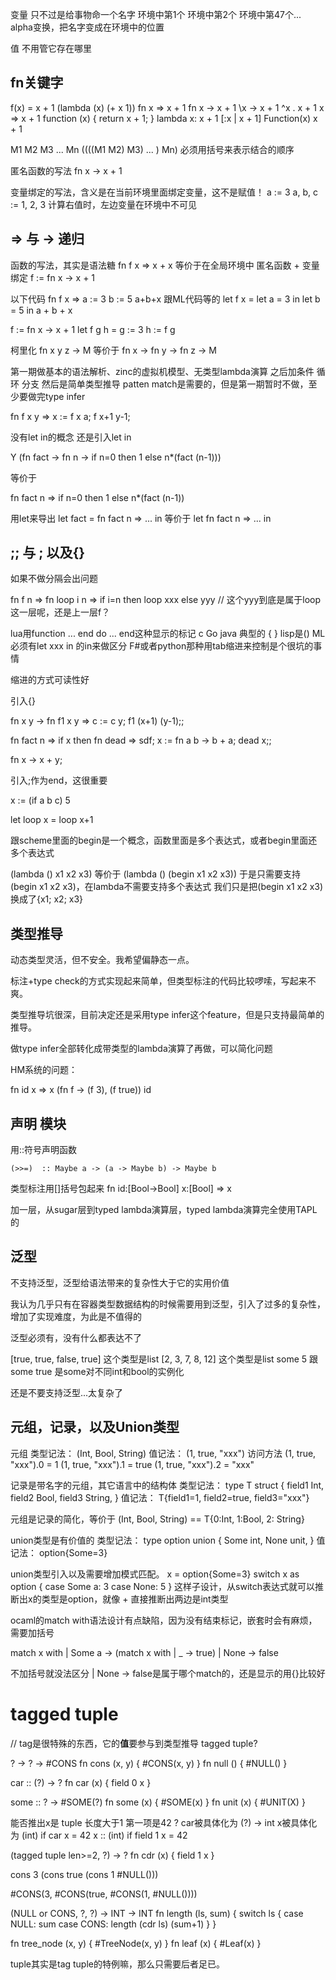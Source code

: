 变量  只不过是给事物命一个名字   环境中第1个 环境中第2个 环境中第47个...
alpha变换，把名字变成在环境中的位置

值 不用管它存在哪里

## fn关键字

f(x) = x + 1
(lambda (x) (+ x 1))
fn x => x + 1
fn x -> x + 1
\x -> x + 1
^x . x + 1
x => x + 1
function (x) { return x + 1; }
lambda x: x + 1
[:x | x + 1]
Function(x) x + 1

M1 M2 M3 ... Mn   ((((M1 M2) M3) ... ) Mn)
必须用括号来表示结合的顺序

匿名函数的写法
fn x -> x + 1

变量绑定的写法，含义是在当前环境里面绑定变量，这不是赋值！
a := 3
a, b, c := 1, 2, 3
计算右值时，左边变量在环境中不可见

## => 与 -> 递归

函数的写法，其实是语法糖
fn f x => x + x
等价于在全局环境中 匿名函数 + 变量绑定
f := fn x -> x + 1

以下代码
fn f x =>
   a := 3
   b := 5
   a+b+x
跟ML代码等的
let f x =
    let a = 3 in
    let b = 5 in
        a + b + x

f := fn x -> x + 1
let f g h =
  g := 3
  h := f g

柯里化
fn x y z -> M
等价于
fn x ->
   fn y ->
      fn z ->
         M

第一期做基本的语法解析、zinc的虚拟机模型、无类型lambda演算
之后加条件 循环 分支
然后是简单类型推导
patten match是需要的，但是第一期暂时不做，至少要做完type infer

fn f x y => 
   x := f x a;
   f x+1 y-1;

没有let in的概念
还是引入let in

Y (fn fact ->
      fn n ->
          if n=0 then 1 else n*(fact (n-1)))
          
等价于

fn fact n => if n=0 then 1 else n*(fact (n-1))

用let来导出
let fact = fn fact n => ... in
等价于
let fn fact n => ... in

## ;; 与 ; 以及{}

如果不做分隔会出问题

  fn f n =>
     fn loop i n =>
        if i=n then loop xxx
        else
          yyy // 这个yyy到底是属于loop这一层呢，还是上一层f？

lua用function ... end do ... end这种显示的标记
c Go java 典型的 { }
lisp是()
ML必须有let xxx in 的in来做区分
F#或者python那种用tab缩进来控制是个很坑的事情

缩进的方式可读性好

引入{}

fn x y ->
   fn f1 x y =>
      c := c y;
      f1 (x+1) (y-1);;

fn fact n => if x then
   fn dead => sdf;
   x := fn a b -> b + a;
   dead x;;


fn x -> x + y;

引入;作为end，这很重要

x := (if a
  b
  c)
  5

let loop x =
    loop x+1
    
跟scheme里面的begin是一个概念，函数里面是多个表达式，或者begin里面还多个表达式

(lambda () x1 x2 x3) 等价于 (lambda () (begin x1 x2 x3))
于是只需要支持(begin x1 x2 x3)，在lambda不需要支持多个表达式
我们只是把(begin x1 x2 x3)换成了{x1; x2; x3}


## 类型推导

动态类型灵活，但不安全。我希望偏静态一点。

标注+type check的方式实现起来简单，但类型标注的代码比较啰嗦，写起来不爽。

类型推导坑很深，目前决定还是采用type infer这个feature，但是只支持最简单的推导。

做type infer全部转化成带类型的lambda演算了再做，可以简化问题

HM系统的问题：

fn id x => x
(fn f -> (f 3), (f true)) id

## 声明 模块

用::符号声明函数

    (>>=)  :: Maybe a -> (a -> Maybe b) -> Maybe b

类型标注用[]括号包起来
fn id:[Bool->Bool] x:[Bool] => x

加一层，从sugar层到typed lambda演算层，typed lambda演算完全使用TAPL的

## 泛型

不支持泛型，泛型给语法带来的复杂性大于它的实用价值

我认为几乎只有在容器类型数据结构的时候需要用到泛型，引入了过多的复杂性，增加了实现难度，为此是不值得的

泛型必须有，没有什么都表达不了

[true, true, false, true] 这个类型是list<bool>
[2, 3, 7, 8, 12] 这个类型是list<int>
some 5 跟some true 是some对不同int和bool的实例化

还是不要支持泛型...太复杂了

## 元组，记录，以及Union类型

元组 类型记法：
(Int, Bool, String)
值记法：
(1, true, "xxx")
访问方法
(1, true, "xxx").0 = 1
(1, true, "xxx").1 = true
(1, true, "xxx").2 = "xxx"

记录是带名字的元组，其它语言中的结构体
类型记法：
type T struct {
    field1 Int,
    field2 Bool,
    field3 String,
}
值记法：
T{field1=1,
field2=true,
field3="xxx"}

元组是记录的简化，等价于
(Int, Bool, String) == T{0:Int, 1:Bool, 2: String}

union类型是有价值的
类型记法：
type option union {
    Some int,
    None unit,
}
值记法：
option{Some=3}

union类型引入以及需要增加模式匹配。
x = option{Some=3}
switch x as option {
    case Some a: 3
    case None: 5
}
这样子设计，从switch表达式就可以推断出x的类型是option，就像 + 直接推断出两边是int类型

ocaml的match with语法设计有点缺陷，因为没有结束标记，嵌套时会有麻烦，需要加括号

match x with 
| Some a ->
    (match x with 
    | _ -> true)
| None -> false

不加括号就没法区分 | None -> false是属于哪个match的，还是显示的用{}比较好

# tagged tuple

// tag是很特殊的东西，它的**值**要参与到类型推导
tagged tuple?

? -> ? -> #CONS
fn cons (x, y) { #CONS(x, y) }
fn null () { #NULL() }

car :: (?) -> ?
fn car (x) { field 0 x }

some :: ? -> #SOME(?)
fn some (x) { #SOME(x) }
fn unit (x) { #UNIT(X) }

能否推出x是 tuple 长度大于1 第一项是42 ?
car被具体化为 (?) -> int
x被具体化为 (int)
if car x = 42 
x :: (int)
if field 1 x = 42

(tagged tuple len>=2, ?) -> ?
fn cdr (x) { field 1 x }

cons 3 (cons true (cons 1 #NULL()))

#CONS(3, #CONS(true, #CONS(1, #NULL())))

(NULL or CONS, ?, ?) -> INT -> INT
fn length (ls, sum) {
    switch ls {
      case NULL: sum
      case CONS: length (cdr ls) (sum+1)
    }
}

fn tree_node (x, y) { #TreeNode(x, y) }
fn leaf (x) { #Leaf(x) }

tuple其实是tag tuple的特例嘛，那么只需要后者足已。
